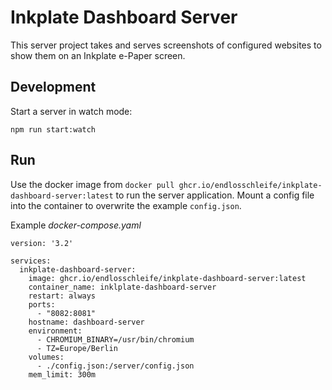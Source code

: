 # Inkplate Dashboard Server
This server project takes and serves screenshots of configured websites to
show them on an Inkplate e-Paper screen.

## Development
Start a server in watch mode:
```
npm run start:watch 
```

## Run
Use the docker image from `docker pull ghcr.io/endlosschleife/inkplate-dashboard-server:latest` to 
run the server application.
Mount a config file into the container to overwrite the example `config.json`.

Example *docker-compose.yaml*
```
version: '3.2'

services:
  inkplate-dashboard-server:
    image: ghcr.io/endlosschleife/inkplate-dashboard-server:latest
    container_name: inklplate-dashboard-server
    restart: always
    ports:
      - "8082:8081"
    hostname: dashboard-server
    environment:
      - CHROMIUM_BINARY=/usr/bin/chromium
      - TZ=Europe/Berlin
    volumes:
      - ./config.json:/server/config.json
    mem_limit: 300m

```

